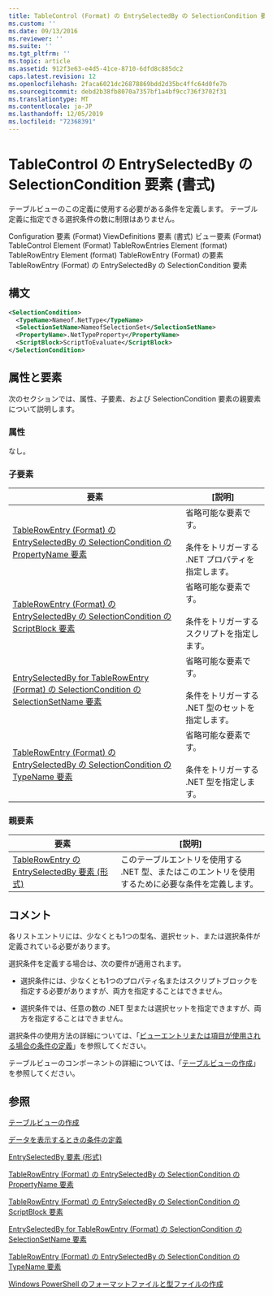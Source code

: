 ```yaml
---
title: TableControl (Format) の EntrySelectedBy の SelectionCondition 要素Microsoft Docs
ms.custom: ''
ms.date: 09/13/2016
ms.reviewer: ''
ms.suite: ''
ms.tgt_pltfrm: ''
ms.topic: article
ms.assetid: 912f3e63-e4d5-41ce-8710-6dfd8c885dc2
caps.latest.revision: 12
ms.openlocfilehash: 2faca6021dc26878869bdd2d35bc4ffc64d0fe7b
ms.sourcegitcommit: debd2b38fb8070a7357bf1a4bf9cc736f3702f31
ms.translationtype: MT
ms.contentlocale: ja-JP
ms.lasthandoff: 12/05/2019
ms.locfileid: "72368391"
---
```

# <a name="selectioncondition-element-for-entryselectedby-for-tablecontrol-format"></a>TableControl の EntrySelectedBy の SelectionCondition 要素 (書式)

テーブルビューのこの定義に使用する必要がある条件を定義します。 テーブル定義に指定できる選択条件の数に制限はありません。

Configuration 要素 (Format) ViewDefinitions 要素 (書式) ビュー要素 (Format) TableControl Element (Format) TableRowEntries Element (format) TableRowEntry Element (format) TableRowEntry (Format) の要素TableRowEntry (Format) の EntrySelectedBy の SelectionCondition 要素

## <a name="syntax"></a>構文

```xml
<SelectionCondition>
  <TypeName>Nameof.NetType</TypeName>
  <SelectionSetName>NameofSelectionSet</SelectionSetName>
  <PropertyName>.NetTypeProperty</PropertyName>
  <ScriptBlock>ScriptToEvaluate</ScriptBlock>
</SelectionCondition>
```

## <a name="attributes-and-elements"></a>属性と要素

次のセクションでは、属性、子要素、および SelectionCondition 要素の親要素について説明します。

### <a name="attributes"></a>属性

なし。

### <a name="child-elements"></a>子要素

|要素|[説明]|
|-------------|-----------------|
|[TableRowEntry (Format) の EntrySelectedBy の SelectionCondition の PropertyName 要素](./propertyname-element-for-selectioncondition-for-entryselectedby-for-tablerowentry-format.md)|省略可能な要素です。<br /><br /> 条件をトリガーする .NET プロパティを指定します。|
|[TableRowEntry (Format) の EntrySelectedBy の SelectionCondition の ScriptBlock 要素](./scriptblock-element-for-selectioncondition-for-entryselectedby-for-tablecontrol-format.md)|省略可能な要素です。<br /><br /> 条件をトリガーするスクリプトを指定します。|
|[EntrySelectedBy for TableRowEntry (Format) の SelectionCondition の SelectionSetName 要素](./selectionsetname-element-for-selectioncondition-for-entryselectedby-for-tablecontrol-format.md)|省略可能な要素です。<br /><br /> 条件をトリガーする .NET 型のセットを指定します。|
|[TableRowEntry (Format) の EntrySelectedBy の SelectionCondition の TypeName 要素](./typename-element-for-selectioncondition-for-entryselectedby-for-tablecontrol-format.md)|省略可能な要素です。<br /><br /> 条件をトリガーする .NET 型を指定します。|

### <a name="parent-elements"></a>親要素

|要素|[説明]|
|-------------|-----------------|
|[TableRowEntry の EntrySelectedBy 要素 (形式)](./entryselectedby-element-for-tablerowentry-for-tablecontrol-format.md)|このテーブルエントリを使用する .NET 型、またはこのエントリを使用するために必要な条件を定義します。|

## <a name="remarks"></a>コメント

各リストエントリには、少なくとも1つの型名、選択セット、または選択条件が定義されている必要があります。

選択条件を定義する場合は、次の要件が適用されます。

- 選択条件には、少なくとも1つのプロパティ名またはスクリプトブロックを指定する必要がありますが、両方を指定することはできません。

- 選択条件では、任意の数の .NET 型または選択セットを指定できますが、両方を指定することはできません。

選択条件の使用方法の詳細については、「[ビューエントリまたは項目が使用される場合の条件の定義](./defining-conditions-for-displaying-data.md)」を参照してください。

テーブルビューのコンポーネントの詳細については、「[テーブルビューの作成](./creating-a-table-view.md)」を参照してください。

## <a name="see-also"></a>参照

[テーブルビューの作成](./creating-a-table-view.md)

[データを表示するときの条件の定義](./defining-conditions-for-displaying-data.md)

[EntrySelectedBy 要素 (形式)](./entryselectedby-element-for-tablerowentry-for-tablecontrol-format.md)

[TableRowEntry (Format) の EntrySelectedBy の SelectionCondition の PropertyName 要素](./propertyname-element-for-selectioncondition-for-entryselectedby-for-tablerowentry-format.md)

[TableRowEntry (Format) の EntrySelectedBy の SelectionCondition の ScriptBlock 要素](./scriptblock-element-for-selectioncondition-for-entryselectedby-for-tablecontrol-format.md)

[EntrySelectedBy for TableRowEntry (Format) の SelectionCondition の SelectionSetName 要素](./selectionsetname-element-for-selectioncondition-for-entryselectedby-for-tablecontrol-format.md)

[TableRowEntry (Format) の EntrySelectedBy の SelectionCondition の TypeName 要素](./typename-element-for-selectioncondition-for-entryselectedby-for-tablecontrol-format.md)

[Windows PowerShell のフォーマットファイルと型ファイルの作成](./writing-a-powershell-formatting-file.md)
